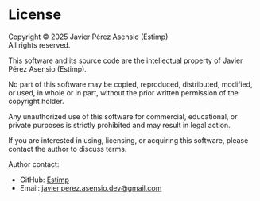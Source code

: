 # License

Copyright © 2025 Javier Pérez Asensio (Estimp)  
All rights reserved.

This software and its source code are the intellectual property of Javier Pérez Asensio (Estimp).  

No part of this software may be copied, reproduced, distributed, modified, or used, in whole or in part, without the prior written permission of the copyright holder.

Any unauthorized use of this software for commercial, educational, or private purposes is strictly prohibited and may result in legal action.

If you are interested in using, licensing, or acquiring this software, please contact the author to discuss terms.

Author contact:  
- GitHub: [Estimp](https://github.com/Estimp)
- Email: javier.perez.asensio.dev@gmail.com
